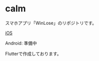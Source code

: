 # calm

スマホアプリ「WinLose」のリポジトリです。

[iOS](https://apps.apple.com/jp/app/winlose/id6736878563)

Android: 準備中

Flutterで作成しております。
